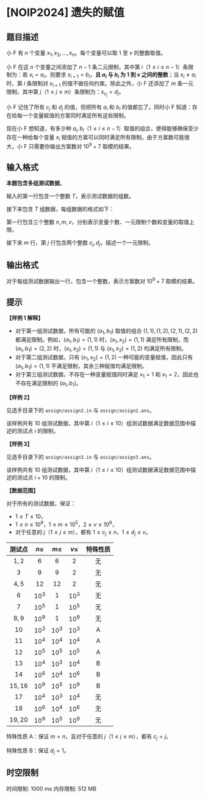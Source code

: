 # [NOIP2024] 遗失的赋值

## 题目描述

小 F 有 $n$ 个变量 $x_1, x_2, \ldots , x_n$。每个变量可以取 $1$ 至 $v$ 的整数取值。

小 F 在这 $n$ 个变量之间添加了 $n - 1$ 条二元限制，其中第 $i$（$1 \leq i \leq n - 1$）条限制为：若 $x_i = a_i$，则要求 $x_{i+1} = b_i$，**且 $a_i$ 与 $b_i$ 为 $1$ 到 $v$ 之间的整数**；当 $x_i \neq a_i$ 时，第 $i$ 条限制对 $x_{i+1}$ 的值不做任何约束。除此之外，小 F 还添加了 $m$ 条一元限制，其中第 $j$（$1 \leq j \leq m$）条限制为：$x_{c_j} = d_j$。

小 F 记住了所有 $c_j$ 和 $d_j$ 的值，但把所有 $a_i$ 和 $b_i$ 的值都忘了。同时小 F 知道：存在给每一个变量赋值的方案同时满足所有这些限制。

现在小 F 想知道，有多少种 $a_i, b_i$（$1 \leq i \leq n - 1$）取值的组合，使得能够确保至少存在一种给每个变量 $x_i$ 赋值的方案可以同时满足所有限制。由于方案数可能很大，小 F 只需要你输出方案数对 $10^9 + 7$ 取模的结果。

## 输入格式

**本题包含多组测试数据**。

输入的第一行包含一个整数 $T$，表示测试数据的组数。

接下来包含 $T$ 组数据，每组数据的格式如下：

第一行包含三个整数 $n, m, v$，分别表示变量个数、一元限制个数和变量的取值上限。

接下来 $m$ 行，第 $j$ 行包含两个整数 $c_j, d_j$，描述一个一元限制。

## 输出格式

对于每组测试数据输出一行，包含一个整数，表示方案数对 $10^9 + 7$ 取模的结果。

## 提示

**【样例 1 解释】**

- 对于第一组测试数据，所有可能的 $(a_1, b_1)$ 取值的组合 $(1, 1), (1, 2), (2, 1), (2, 2)$ 都满足限制。例如，$(a_1, b_1) = (1, 1)$ 时，$(x_1, x_2) = (1, 1)$ 满足所有限制，而 $(a_1, b_1) = (2, 2)$ 时，$(x_1, x_2) = (1, 1)$ 与 $(x_1, x_2) = (1, 2)$ 均满足所有限制。
- 对于第二组测试数据，只有 $(x_1, x_2) = (1, 2)$ 一种可能的变量赋值，因此只有 $(a_1, b_1) = (1, 1)$ 不满足限制，其余三种赋值均满足限制。
- 对于第三组测试数据，不存在一种变量赋值同时满足 $x_1 = 1$ 和 $x_1 = 2$，因此也不存在满足限制的 $(a_1, b_1)$。

**【样例 2】**

见选手目录下的 `assign/assign2.in` 与 `assign/assign2.ans`。

该样例共有 $10$ 组测试数据，其中第 $i$（$1 \leq i \leq 10$）组测试数据满足数据范围中描述的测试点 $i$ 的限制。

**【样例 3】**

见选手目录下的 `assign/assign3.in` 与 `assign/assign3.ans`。

该样例共有 $10$ 组测试数据，其中第 $i$（$1 \leq i \leq 10$）组测试数据满足数据范围中描述的测试点 $i + 10$ 的限制。

**【数据范围】**

对于所有的测试数据，保证：

- $1 \leq T \leq 10$，
- $1 \leq n \leq 10^9$，$1 \leq m \leq 10^5$，$2 \leq v \leq 10^9$，
- 对于任意的 $j$（$1 \leq j \leq m$），都有 $1 \leq c_j \leq n$，$1 \leq d_j \leq v$。

| 测试点 | $n \leq$ | $m \leq$ | $v \leq$ | 特殊性质 |
| :----------: | :----------: | :----------: | :----------: | :----------: |
| $1, 2$ | $6$ | $6$ | $2$ | 无 |
| $3$ | $9$ | $9$ | $2$ | 无 |
| $4, 5$ | $12$ | $12$ | $2$ | 无 |
| $6$ | $10^3$ | $1$ | $10^3$ | 无 |
| $7$ | $10^5$ | $1$ | $10^5$ | 无 |
| $8,9$ | $10^9$ | $1$ | $10^9$ | 无 |
| $10$ | $10^3$ | $10^3$ | $10^3$ | A |
| $11$ | $10^4$ | $10^4$ | $10^4$ | A |
| $12$ | $10^5$ | $10^5$ | $10^5$ | A |
| $13$ | $10^4$ | $10^3$ | $10^4$ | B |
| $14$ | $10^6$ | $10^4$ | $10^6$ | B |
| $15, 16$ | $10^9$ | $10^5$ | $10^9$ | B |
| $17$ | $10^4$ | $10^3$ | $10^4$ | 无 |
| $18$ | $10^6$ | $10^4$ | $10^6$ | 无 |
| $19, 20$ | $10^9$ | $10^5$ | $10^9$ | 无 |

特殊性质 A：保证 $m = n$，且对于任意的 $j$（$1 \leq j \leq m$），都有 $c_j = j$。

特殊性质 B：保证 $d_j = 1$。

## 时空限制

时间限制: 1000 ms
内存限制: 512 MB
